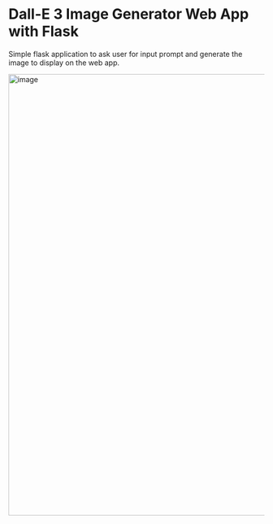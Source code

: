 # Dall-E 3 Image Generator Web App with Flask
Simple flask application to ask user for input prompt and generate the image to display on the web app. 

<img width="868" alt="image" src="https://github.com/VincentK16/DallE3/assets/3338753/181f7057-0977-4f28-96ba-c19161c5ff71">

